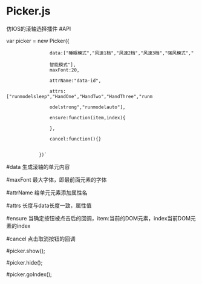 ﻿# Picker.js
仿IOS的滚轴选择插件
#API

  
  var picker = new Picker({  
  
                    data:["睡眠模式","风速1档","风速2档","风速3档","强风模式","  
                    
                    智能模式"],  
                    maxFont:20,  
                    
                    attrName:"data-id",  
                    
                    attrs:["runmodelsleep","HandOne","HandTwo","HandThree","runm  
                    
                    odelstrong","runmodelauto"],  
                    
                    ensure:function(item,index){  
                    
                    },  
                    
                    cancel:function(){}  
                    
                    
                })`
#data
生成滚轴的单元内容

#maxFont
最大字体，即最前面元素的字体

#attrName
给单元元素添加属性名

#attrs
长度与data长度一致，属性值

#ensure
当确定按钮被点击后的回调，item:当前的DOM元素，index当前DOM元素的index

#cancel
点击取消按钮的回调

#picker.show();

#picker.hide();

#picker.goIndex();

